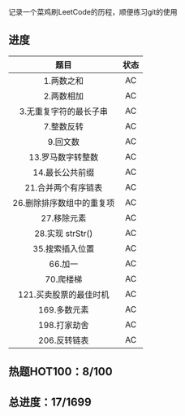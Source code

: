 记录一个菜鸡刷LeetCode的历程，顺便练习git的使用


## 进度
| 题目            | 状态  |
|:-------------:|:---:|
| 1\.两数之和       | AC  |
| 2\.两数相加       | AC  |
| 3\.无重复字符的最长子串 | AC  |
| 7\.整数反转       | AC  |
| 9\.回文数       | AC  |
| 13\.罗马数字转整数       | AC  |
| 14\.最长公共前缀       | AC  |
| 21\.合并两个有序链表       | AC  |
| 26\.删除排序数组中的重复项       | AC  |
| 27\.移除元素       | AC  |
| 28\.实现 strStr()         | AC  |
| 35\.搜索插入位置       | AC  |
| 66\.加一       | AC  |
| 70\.爬楼梯       | AC  |
| 121\.买卖股票的最佳时机       | AC  |
| 169\.多数元素       | AC  |
| 198\.打家劫舍       | AC  |
| 206\.反转链表       | AC  |

## 热题HOT100：8/100

## 总进度：17/1699